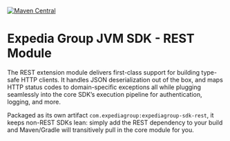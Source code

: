 [![Maven Central](https://img.shields.io/maven-central/v/com.expediagroup/expediagroup-sdk-rest.svg)](https://search.maven.org/artifact/com.expediagroup/expediagroup-sdk-rest)

# Expedia Group JVM SDK - REST Module
The REST extension module delivers first-class support for building type-safe HTTP clients. It handles JSON deserialization out of the box, and maps HTTP status codes to domain-specific exceptions all while plugging seamlessly into the core SDK’s execution pipeline for authentication, logging, and more.

Packaged as its own artifact `com.expediagroup:expediagroup-sdk-rest`, it keeps non-REST SDKs lean: simply add the REST dependency to your build and Maven/Gradle will transitively pull in the core module for you.
